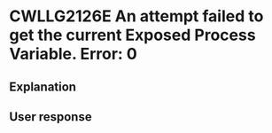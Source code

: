# CWLLG2126E An attempt failed to get the current Exposed Process Variable.  Error: 0

## Explanation

## User response